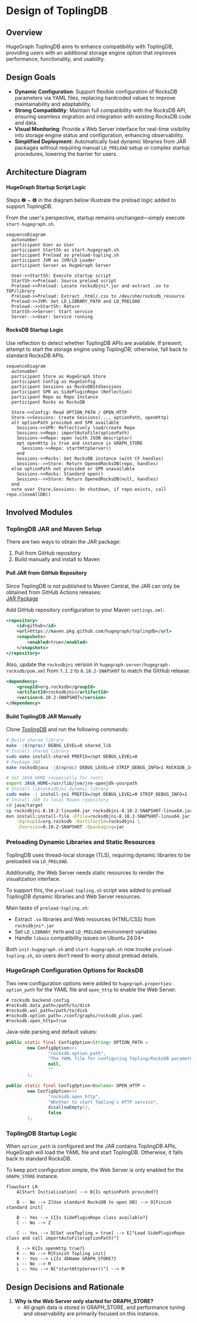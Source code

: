 # Design of ToplingDB

## Overview

HugeGraph ToplingDB aims to enhance compatibility with ToplingDB, providing users with an additional storage engine option that improves performance, functionality, and usability.

## Design Goals

* **Dynamic Configuration**: Support flexible configuration of RocksDB parameters via YAML files, replacing hardcoded values to improve maintainability and adaptability.
* **Strong Compatibility**: Maintain full compatibility with the RocksDB API, ensuring seamless migration and integration with existing RocksDB code and data.
* **Visual Monitoring**: Provide a Web Server interface for real-time visibility into storage engine status and configuration, enhancing observability.
* **Simplified Deployment**: Automatically load dynamic libraries from JAR packages without requiring manual `LD_PRELOAD` setup or complex startup procedures, lowering the barrier for users.

## Architecture Diagram

#### HugeGraph Startup Script Logic

Steps ❷ ~ ❻ in the diagram below illustrate the preload logic added to support ToplingDB.

From the user's perspective, startup remains unchanged—simply execute `start-hugegraph.sh`.

```mermaid
sequenceDiagram
  autonumber
  participant User as User
  participant StartSh as start-hugegraph.sh
  participant Preload as preload-topling.sh
  participant JVM as JVM/LD Loader
  participant Server as HugeGraph Server

  User->>StartSh: Execute startup script
  StartSh->>Preload: Source preload script
  Preload->>Preload: Locate rocksdbjni*.jar and extract .so to TOP/library
  Preload->>Preload: Extract .html/.css to /dev/shm/rocksdb_resource
  Preload->>JVM: Set LD_LIBRARY_PATH and LD_PRELOAD
  Preload-->>StartSh: Return
  StartSh->>Server: Start service
  Server-->>User: Service running
```

#### RocksDB Startup Logic

Use reflection to detect whether ToplingDB APIs are available. If present, attempt to start the storage engine using ToplingDB; otherwise, fall back to standard RocksDB APIs.

```mermaid
sequenceDiagram
  autonumber
  participant Store as HugeGraph Store
  participant Config as HugeConfig
  participant Sessions as RocksDBStdSessions
  participant SPR as SidePluginRepo (Reflection)
  participant Repo as Repo Instance
  participant Rocks as RocksDB

  Store->>Config: Read OPTION_PATH / OPEN_HTTP
  Store->>Sessions: Create Sessions(..., optionPath, openHttp)
  alt optionPath provided and SPR available
    Sessions->>SPR: Reflectively load/create Repo
    Sessions->>Repo: importAutoFile(optionPath)
    Sessions->>Repo: open (with JSON descriptor)
    opt openHttp is true and instance is GRAPH_STORE
      Sessions->>Repo: startHttpServer()
    end
    Sessions->>Rocks: Get RocksDB instance (with CF handles)
    Sessions-->>Store: Return OpenedRocksDB(repo, handles)
  else optionPath not provided or SPR unavailable
    Sessions->>Rocks: Standard open()
    Sessions-->>Store: Return OpenedRocksDB(null, handles)
  end
  note over Store,Sessions: On shutdown, if repo exists, call repo.closeAllDB()
```

## Involved Modules

### ToplingDB JAR and Maven Setup

There are two ways to obtain the JAR package:

1. Pull from GitHub repository
2. Build manually and install to Maven

#### Pull JAR from GitHub Repository

Since ToplingDB is not published to Maven Central, the JAR can only be obtained from GitHub Actions releases:  
[JAR Package](https://github.com/hugegraph/toplingdb/packages/2550860)

Add GitHub repository configuration to your Maven `settings.xml`:

```xml
<repository>
    <id>github</id>
    <url>https://maven.pkg.github.com/hugegraph/toplingdb</url>
    <snapshots>
        <enabled>true</enabled>
    </snapshots>
</repository>
```

Also, update the `rocksdbjni` version in `hugegraph-server/hugegraph-rocksdb/pom.xml` from `7.2.2` to `8.10.2-SNAPSHOT` to match the GitHub release:

```xml
<dependency>
    <groupId>org.rocksdb</groupId>
    <artifactId>rocksdbjni</artifactId>
    <version>8.10.2-SNAPSHOT</version>
</dependency>
```

#### Build ToplingDB JAR Manually

Clone [ToplingDB](https://github.com/topling/toplingdb) and run the following commands:

```bash
# Build shared library
make -j$(nproc) DEBUG_LEVEL=0 shared_lib
# Install shared library
sudo make install-shared PREFIX=/opt DEBUG_LEVEL=0
# Package JAR
make rocksdbjava -j$(nproc) DEBUG_LEVEL=0 STRIP_DEBUG_INFO=1 ROCKSDB_JAR_WITH_DYNAMIC_LIBS=1

# Set JAVA_HOME (especially for root)
export JAVA_HOME=/usr/lib/jvm/jre-openjdk-yourpath
# Install librocksdbjni dynamic library
sudo make -j install-jni PREFIX=/opt DEBUG_LEVEL=0 STRIP_DEBUG_INFO=1
# Install JAR to local Maven repository
cd java/target
cp rocksdbjni-8.10.2-linux64.jar rocksdbjni-8.10.2-SNAPSHOT-linux64.jar
mvn install:install-file -Dfile=rocksdbjni-8.10.2-SNAPSHOT-linux64.jar \
    -DgroupId=org.rocksdb -DartifactId=rocksdbjni \
    -Dversion=8.10.2-SNAPSHOT -Dpackaging=jar
```

### Preloading Dynamic Libraries and Static Resources

ToplingDB uses thread-local storage (TLS), requiring dynamic libraries to be preloaded via `LD_PRELOAD`.

Additionally, the Web Server needs static resources to render the visualization interface.

To support this, the `preload-topling.sh` script was added to preload ToplingDB dynamic libraries and Web Server resources.

Main tasks of `preload-topling.sh`:

- Extract `.so` libraries and Web resources (HTML/CSS) from `rocksdbjni*.jar`
- Set `LD_LIBRARY_PATH` and `LD_PRELOAD` environment variables
- Handle `libaio` compatibility issues on Ubuntu 24.04+

Both `init-hugegraph.sh` and `start-hugegraph.sh` now invoke `preload-topling.sh`, so users don’t need to worry about preload details.

### HugeGraph Configuration Options for RocksDB

Two new configuration options were added to `hugegraph.properties`: `option_path` for the YAML file and `open_http` to enable the Web Server.

```properties
# rocksdb backend config
#rocksdb.data_path=/path/to/disk
#rocksdb.wal_path=/path/to/disk
#rocksdb.option_path=./conf/graphs/rocksdb_plus.yaml
#rocksdb.open_http=true
```

Java-side parsing and default values:

```java
public static final ConfigOption<String> OPTION_PATH =
        new ConfigOption<>(
                "rocksdb.option_path",
                "The YAML file for configuring Topling/RocksDB parameters",
                null,
                ""
        );    

public static final ConfigOption<Boolean> OPEN_HTTP =
        new ConfigOption<>(
                "rocksdb.open_http",
                "Whether to start Topling's HTTP service",
                disallowEmpty(),
                false
        );
```

### ToplingDB Startup Logic

When `option_path` is configured and the JAR contains ToplingDB APIs, HugeGraph will load the YAML file and start ToplingDB. Otherwise, it falls back to standard RocksDB.

To keep port configuration simple, the Web Server is only enabled for the `GRAPH_STORE` instance.

```mermaid
flowchart LR
    A[Start Initialization] --> B{Is optionPath provided?}

    B -- No --> Z[Use standard RocksDB to open DB] --> O[Finish standard init]

    B -- Yes --> C{Is SidePluginRepo class available?}
    C -- No --> Z

    C -- Yes --> D[Set useTopling = true] --> E["Load SidePluginRepo class and call importAutoFile(optionPath)"]

    E --> K{Is openHttp true?}
    K -- No --> M[Finish Topling init]
    K -- Yes --> L{Is dbName GRAPH_STORE?}
    L -- No --> M
    L -- Yes --> N["startHttpServer()"] --> M
```

## Design Decisions and Rationale

1. **Why is the Web Server only started for GRAPH_STORE?**
    - All graph data is stored in GRAPH_STORE, and performance tuning and observability are primarily focused on this instance.
